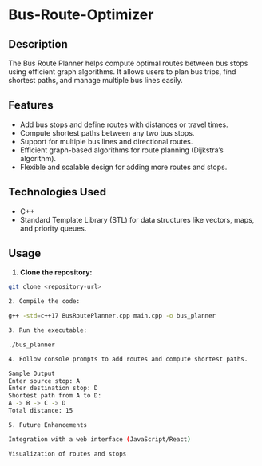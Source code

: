 # Bus-Route-Optimizer

## Description
The Bus Route Planner helps compute optimal routes between bus stops using efficient graph algorithms. It allows users to plan bus trips, find shortest paths, and manage multiple bus lines easily.

## Features
- Add bus stops and define routes with distances or travel times.
- Compute shortest paths between any two bus stops.
- Support for multiple bus lines and directional routes.
- Efficient graph-based algorithms for route planning (Dijkstra’s algorithm).
- Flexible and scalable design for adding more routes and stops.

## Technologies Used
- C++
- Standard Template Library (STL) for data structures like vectors, maps, and priority queues.

## Usage

1. **Clone the repository:**
```bash
git clone <repository-url>

2. Compile the code:

g++ -std=c++17 BusRoutePlanner.cpp main.cpp -o bus_planner

3. Run the executable:

./bus_planner

4. Follow console prompts to add routes and compute shortest paths.

Sample Output
Enter source stop: A
Enter destination stop: D
Shortest path from A to D:
A -> B -> C -> D
Total distance: 15

5. Future Enhancements

Integration with a web interface (JavaScript/React)

Visualization of routes and stops
